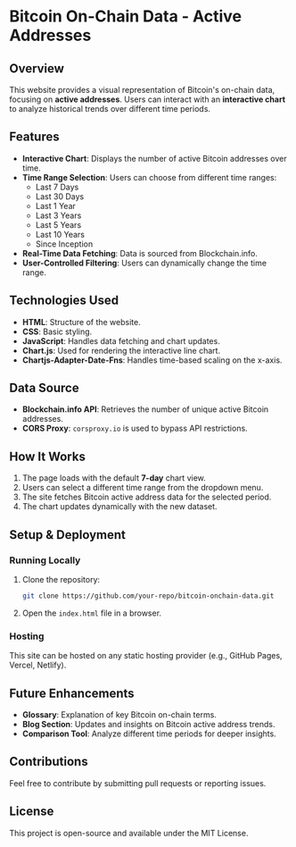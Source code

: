 # Bitcoin On-Chain Data - Active Addresses

## Overview
This website provides a visual representation of Bitcoin's on-chain data, focusing on **active addresses**. Users can interact with an **interactive chart** to analyze historical trends over different time periods.

## Features
- **Interactive Chart**: Displays the number of active Bitcoin addresses over time.
- **Time Range Selection**: Users can choose from different time ranges:
  - Last 7 Days
  - Last 30 Days
  - Last 1 Year
  - Last 3 Years
  - Last 5 Years
  - Last 10 Years
  - Since Inception
- **Real-Time Data Fetching**: Data is sourced from Blockchain.info.
- **User-Controlled Filtering**: Users can dynamically change the time range.

## Technologies Used
- **HTML**: Structure of the website.
- **CSS**: Basic styling.
- **JavaScript**: Handles data fetching and chart updates.
- **Chart.js**: Used for rendering the interactive line chart.
- **Chartjs-Adapter-Date-Fns**: Handles time-based scaling on the x-axis.

## Data Source
- **Blockchain.info API**: Retrieves the number of unique active Bitcoin addresses.
- **CORS Proxy**: `corsproxy.io` is used to bypass API restrictions.

## How It Works
1. The page loads with the default **7-day** chart view.
2. Users can select a different time range from the dropdown menu.
3. The site fetches Bitcoin active address data for the selected period.
4. The chart updates dynamically with the new dataset.

## Setup & Deployment
### Running Locally
1. Clone the repository:
   ```sh
   git clone https://github.com/your-repo/bitcoin-onchain-data.git
   ```
2. Open the `index.html` file in a browser.

### Hosting
This site can be hosted on any static hosting provider (e.g., GitHub Pages, Vercel, Netlify).

## Future Enhancements
- **Glossary**: Explanation of key Bitcoin on-chain terms.
- **Blog Section**: Updates and insights on Bitcoin active address trends.
- **Comparison Tool**: Analyze different time periods for deeper insights.

## Contributions
Feel free to contribute by submitting pull requests or reporting issues.

## License
This project is open-source and available under the MIT License.

